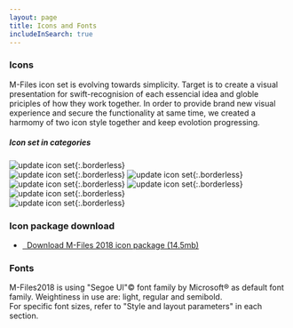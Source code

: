 ```yaml
---
layout: page
title: Icons and Fonts
includeInSearch: true
---
```


### Icons

M-Files icon set is evolving towards simplicity. Target is to create a visual presentation for swift-recognision of each essencial idea and globle priciples of how they work together. In order to provide brand new visual experience and secure the functionality at same time, we created a harmomy of two icon style together and keep evolotion progressing.


##### Icon set in categories
![update icon set](MFicons_01.png){:.borderless} <br />
![update icon set](MFicons_02.png){:.borderless}
![update icon set](MFicons_03.png){:.borderless} <br />
![update icon set](MFicons_04.png){:.borderless} 
![update icon set](MFicons_05.png){:.borderless} <br />
![update icon set](MFicons_06.png){:.borderless} <br />
![update icon set](MFicons_07.png){:.borderless}

### Icon package download
<ul class="quicklinks">
	<li class="api"><a href="{{ site.baseurl }}/UX-Design/Icons-and-Fonts/MFiles2018_icon_package.zip">
	<i class="zmdi zmdi-download"></i> &nbsp;
	Download M-Files 2018 icon package (14.5mb)</a></li>
</ul>


### Fonts

M-Files2018 is using "Segoe UI"© font family by Microsoft® as default font family. Weightiness in use are: light, regular and semibold.  
For specific font sizes, refer to "Style and layout parameters" in each section.